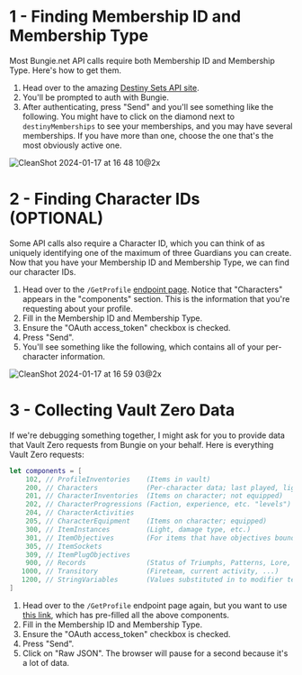 # 1 - Finding Membership ID and Membership Type

Most Bungie.net API calls require both Membership ID and Membership Type. Here's how to get them.

1. Head over to the amazing [Destiny Sets API site](https://data.destinysets.com/api/User.GetMembershipDataForCurrentUser).
1. You'll be prompted to auth with Bungie.
1. After authenticating, press "Send" and you'll see something like the following. You might have to click on the diamond next to `destinyMemberships` to see your memberships, and you may have several memberships. If you have more than one, choose the one that's the most obviously active one.

![CleanShot 2024-01-17 at 16 48 10@2x](https://github.com/rslifka/vault-zero/assets/231435/0e8b0f6a-3689-4f63-9948-815bd7e4af36)

# 2 - Finding Character IDs (OPTIONAL)

Some API calls also require a Character ID, which you can think of as uniquely identifying one of the maximum of three Guardians you can create. Now that you have your Membership ID and Membership Type, we can find our character IDs.

1. Head over to the `/GetProfile` [endpoint page](https://data.destinysets.com/api/Destiny2.GetProfile?components=200). Notice that "Characters" appears in the "components" section. This is the information that you're requesting about your profile.
1. Fill in the Membership ID and Membership Type.
1. Ensure the "OAuth access_token" checkbox is checked.
1. Press "Send".
1. You'll see something like the following, which contains all of your per-character information.

![CleanShot 2024-01-17 at 16 59 03@2x](https://github.com/rslifka/vault-zero/assets/231435/bd5c1438-b53f-4e55-ba43-92c24529ea45)

# 3 - Collecting Vault Zero Data

If we're debugging something together, I might ask for you to provide data that Vault Zero requests from Bungie on your behalf. Here is everything Vault Zero requests:

```Swift
let components = [
    102, // ProfileInventories    (Items in vault)
    200, // Characters            (Per-character data; last played, light level, etc.)
    201, // CharacterInventories  (Items on character; not equipped)
    202, // CharacterProgressions (Faction, experience, etc. "levels") relevant to each character
    204, // CharacterActivities
    205, // CharacterEquipment    (Items on character; equipped)
    300, // ItemInstances         (Light, damage type, etc.)
    301, // ItemObjectives        (For items that have objectives bound to them)
    305, // ItemSockets
    309, // ItemPlugObjectives
    900, // Records               (Status of Triumphs, Patterns, Lore, ...)
   1000, // Transitory            (Fireteam, current activity, ...)
   1200, // StringVariables       (Values substituted in to modifier text, etc.)
]
```

1. Head over to the `/GetProfile` endpoint page again, but you want to use [this link](https://data.destinysets.com/api/Destiny2.GetProfile?components=102,200,201,202,204,205,300,301,305,309,900,1000,1200), which has pre-filled all the above components.
1. Fill in the Membership ID and Membership Type.
1. Ensure the "OAuth access_token" checkbox is checked.
1. Press "Send".
1. Click on "Raw JSON". The browser will pause for a second because it's a lot of data.
